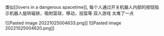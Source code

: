 类似[[lovers in a dangerous spacetime]], 每个人通过开关机器人内部的按钮指示机器人旋转磁铁，吸附篮球，移动，投篮等
双人游戏
太难了一点


![[Pasted image 20221025004633.png]]
![[Pasted image 20221025004620.png]]
